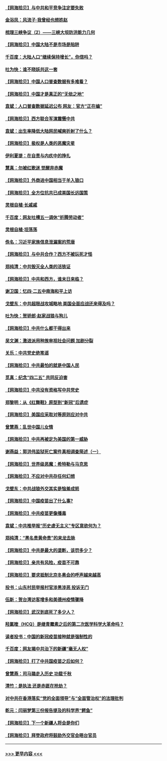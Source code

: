 #### [【网海拾贝】与中共和平竞争注定要失败](../pages/nsc993/n12923326.md?t=05051402) 
#### [金浴凤：风流子‧我曾经也想姓赵](../pages/nsc993/n12920911.md?t=05051402) 
#### [梳理三峡争议（2）——三峡大坝防洪能力几何](../pages/nsc993/n12920173.md?t=05051402) 
#### [【网海拾贝】中国大陆不是市场是陷阱](../pages/nsc993/n12920143.md?t=05051402) 
#### [千百度：大陆人口“继续保持增长”，你信吗？](../pages/nsc993/n12918946.md?t=05051402) 
#### [吐为快：谁不晓妖共这一套](../pages/nsc993/n12918941.md?t=05051402) 
#### [【网海拾贝】中国人口普查数据有多难看？](../pages/nsc993/n12917822.md?t=05051402) 
#### [【网海拾贝】中国才是真正的“无依之地”](../pages/nsc993/n12915845.md?t=05051402) 
#### [袁斌：人口普查数据延迟公布 网友：官方“正在编”](../pages/nsc993/n12915748.md?t=05051402) 
#### [【网海拾贝】西方联合军演震慑中共](../pages/nsc993/n12913466.md?t=05051402) 
#### [袁斌：出生率降低大陆网民喊爽折射了什么？](../pages/nsc993/n12913365.md?t=05051402) 
#### [【网海拾贝】极权是人类的恶魔灾星](../pages/nsc993/n12910697.md?t=05051402) 
#### [伊利夏提：在自责与内疚中的挣扎](../pages/nsc993/n12910493.md?t=05051402) 
#### [慧真：勿被红歌迷 觉醒弃赤魔](../pages/nsc993/n12910485.md?t=05051402) 
#### [【网海拾贝】外商进中国相当于羊入狼口](../pages/nsc993/n12908274.md?t=05051402) 
#### [【网海拾贝】全方位抗共已成美国长远国策](../pages/nsc993/n12906878.md?t=05051402) 
#### [灵根自植‧长戚戚](../pages/nsc993/n12905585.md?t=05051402) 
#### [千百度：网友吐槽五一调休“折腾劳动者”](../pages/nsc993/n12905934.md?t=05051402) 
#### [灵根自植‧坦荡荡](../pages/nsc993/n12905562.md?t=05051402) 
#### [佚名：习近平家族信息泄漏案的荒唐](../pages/nsc993/n12904705.md?t=05051402) 
#### [【网海拾贝】与中共合作？西方不被玩死才怪](../pages/nsc993/n12903873.md?t=05051402) 
#### [郑纯清：中共毁灭全人类的活铁证](../pages/nsc993/n12903785.md?t=05051402) 
#### [【网海拾贝】中共和西方，谁末日来临？](../pages/nsc993/n12903482.md?t=05051402) 
#### [谢卫国：忆四‧二五中南海和平上访](../pages/nsc993/n12902192.md?t=05051402) 
#### [戈壁东：中共超限战攻城略地 美国全面应战还来得及吗？](../pages/nsc993/n12902297.md?t=05051402) 
#### [吐为快：贺骄郎‧赵家战狼与狗儿](../pages/nsc993/n12902280.md?t=05051402) 
#### [【网海拾贝】中共什么都干得出来](../pages/nsc993/n12897500.md?t=05051402) 
#### [吴文渊：激进派用种族审视社会问题 加剧分裂](../pages/nsc993/n12893881.md?t=05051402) 
#### [关乐：中共党史绝笔谣](../pages/nsc993/n12897270.md?t=05051402) 
#### [【网海拾贝】中共最怕的就是中国人民](../pages/nsc993/n12894705.md?t=05051402) 
#### [觅真：纪念“四二五” 共同反迫害](../pages/nsc993/n12894553.md?t=05051402) 
#### [【网海拾贝】中共没有资格写中共党史](../pages/nsc993/n12892231.md?t=05051402) 
#### [郑黎明：从《红舞鞋》原型到“新冠”后遗症](../pages/nsc993/n12890469.md?t=05051402) 
#### [【网海拾贝】美国应采取对等原则应对中共](../pages/nsc993/n12889176.md?t=05051402) 
#### [曾慧燕：乱世中国儿女情](../pages/nsc993/n12887931.md?t=05051402) 
#### [【网海拾贝】中共再被定为美国的第一威胁](../pages/nsc993/n12887580.md?t=05051402) 
#### [谢燕益：郭洪伟监狱死亡案件真相调查简述（一）](../pages/nsc993/n12885648.md?t=05051402) 
#### [【网海拾贝】世界级恶魔：希特勒与马克思](../pages/nsc993/n12884062.md?t=05051402) 
#### [【网海拾贝】不应对中共存任何幻想](../pages/nsc993/n12881460.md?t=05051402) 
#### [戈壁东：中共战狼外交其实是恼羞成怒](../pages/nsc993/n12880392.md?t=05051402) 
#### [【网海拾贝】中国疫苗出了什么事?](../pages/nsc993/n12879124.md?t=05051402) 
#### [【网海拾贝】中共疫苗更像播毒](../pages/nsc993/n12876631.md?t=05051402) 
#### [袁斌：中共推举报“历史虚无主义”专区意欲何为？](../pages/nsc993/n12876530.md?t=05051402) 
#### [郑纯清：“黑名贵黄命贵”的来龙去脉](../pages/nsc993/n12875589.md?t=05051402) 
#### [【网海拾贝】中共是最大的垄断，该罚多少？](../pages/nsc993/n12874006.md?t=05051402) 
#### [【网海拾贝】亲共有风险，疫苗不可靠](../pages/nsc993/n12872224.md?t=05051402) 
#### [【网海拾贝】要求抵制北京冬奥会的呼声越来越高](../pages/nsc993/n12868962.md?t=05051402) 
#### [投书：山东村民举报村官涉黑涉恶 投诉无门](../pages/nsc993/n12869726.md?t=05051402) 
#### [伍新：贺台湾访客增多和美德州疫情骤降](../pages/nsc993/n12865651.md?t=05051402) 
#### [【网海拾贝】武汉到底死了多少人？](../pages/nsc993/n12863707.md?t=05051402) 
#### [羟氯喹（HCQ）是继青霉素之后的第二次医学科学大革命吗？](../pages/nsc993/n12638564.md?t=05051402) 
#### [读者投书：中国的新冠疫苗接种就是强制性的](../pages/nsc993/n12859932.md?t=05051402) 
#### [千百度：网友揭中共治下的新疆“毫无人权”](../pages/nsc993/n12858385.md?t=05051402) 
#### [【网海拾贝】打了中共国疫苗之后如何？](../pages/nsc993/n12857866.md?t=05051402) 
#### [曾慧燕：司马璐走入历史 功载千秋](../pages/nsc993/n12856996.md?t=05051402) 
#### [清竹：是执法 还是赤匪在抢劫？](../pages/nsc993/n12856952.md?t=05051402) 
#### [对中共在香港落实“党的全面领导”与“全面管治权”的法理批判](../pages/nsc993/n12856929.md?t=05051402) 
#### [乾元：闫丽梦第三份报告提及的科学界“鳄鱼”](../pages/nsc993/n12855985.md?t=05051402) 
#### [【网海拾贝】下一个新疆人将会是你们](../pages/nsc993/n12855864.md?t=05051402) 
#### [【网海拾贝】拜登政府将鼓励外交官会晤台官员](../pages/nsc993/n12853615.md?t=05051402) 

----
#### [ >>> 更早内容 <<< ](../indexes/nsc993-earlier.md)
